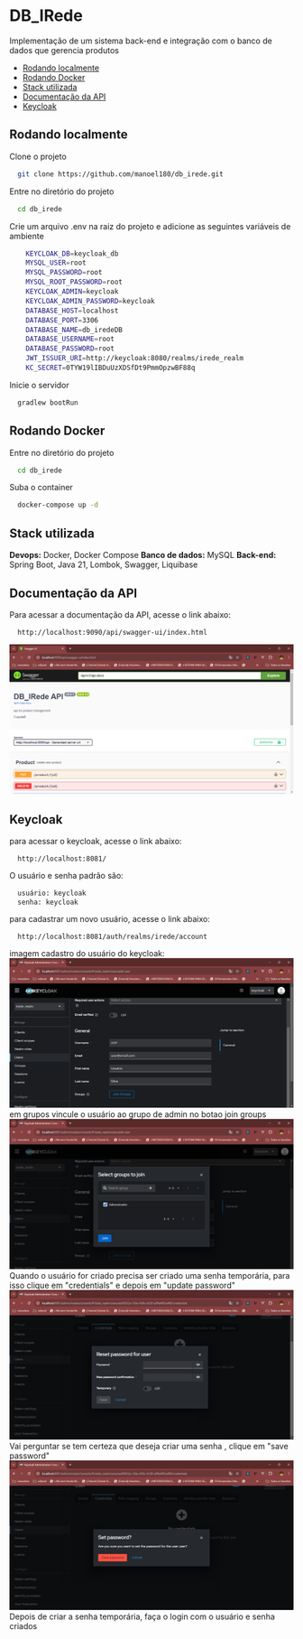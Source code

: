 
# DB_IRede

Implementação de um sistema back-end e integração
com o banco de dados que gerencia produtos

<!-- TOC -->
* [Rodando localmente](#rodando-localmente)
* [Rodando Docker](#rodando-docker)
* [Stack utilizada](#stack-utilizada)
* [Documentação da API](#documentação-da-api)
* [Keycloak](#keycloak)
<!-- TOC -->

## Rodando localmente 

Clone o projeto

```bash
  git clone https://github.com/manoel180/db_irede.git
```

Entre no diretório do projeto

```bash
  cd db_irede
```

Crie um arquivo .env na raiz do projeto e adicione as seguintes variáveis de ambiente

```bash
    KEYCLOAK_DB=keycloak_db
    MYSQL_USER=root
    MYSQL_PASSWORD=root
    MYSQL_ROOT_PASSWORD=root
    KEYCLOAK_ADMIN=keycloak
    KEYCLOAK_ADMIN_PASSWORD=keycloak
    DATABASE_HOST=localhost
    DATABASE_PORT=3306
    DATABASE_NAME=db_iredeDB
    DATABASE_USERNAME=root
    DATABASE_PASSWORD=root
    JWT_ISSUER_URI=http://keycloak:8080/realms/irede_realm
    KC_SECRET=0TYW19lIBDuUzXDSfDt9PmmOpzwBF88q
```

Inicie o servidor

```bash
  gradlew bootRun
```

## Rodando Docker

Entre no diretório do projeto

```bash
  cd db_irede
```
Suba o container

```bash
  docker-compose up -d
```


## Stack utilizada

**Devops:** Docker, Docker Compose
**Banco de dados:** MySQL
**Back-end:** Spring Boot, Java 21, Lombok, Swagger, Liquibase


## Documentação da API

Para acessar a documentação da API, acesse o link abaixo:

```http
  http://localhost:9090/api/swagger-ui/index.html
```
![img.png](img.png)

## Keycloak
 para acessar o keycloak, acesse o link abaixo:

```http
  http://localhost:8081/
```
O usuário e senha padrão são:

```http
  usuário: keycloak
  senha: keycloak
```

para cadastrar um novo usuário, acesse o link abaixo:
 
```http
  http://localhost:8081/auth/realms/irede/account
```

imagem cadastro do usuário do keycloak:
![img.png](imgs/img.png)
em grupos vincule o usuário ao grupo de admin no botao join groups
![img_1.png](imgs/img_1.png)
Quando o usuário for criado precisa ser criado uma senha temporária, para isso clique em "credentials" e depois em "update password"
![img_2.png](imgs/img_2.png)
Vai perguntar se tem certeza que deseja criar uma senha , clique em "save password"
![img_3.png](imgs/img_3.png)
Depois de criar a senha temporária, faça o login com o usuário e senha criados

